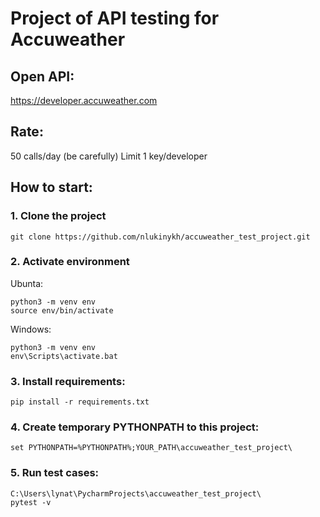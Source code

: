 # Project of API testing for Accuweather

## Open API:
https://developer.accuweather.com

## Rate: 
50 calls/day (be carefully)
Limit 1 key/developer

## How to start:
### 1. Clone the project
```
git clone https://github.com/nlukinykh/accuweather_test_project.git
```

### 2. Activate environment
Ubunta:
```
python3 -m venv env
source env/bin/activate
```
Windows:
```
python3 -m venv env
env\Scripts\activate.bat
```
### 3. Install requirements:
```
pip install -r requirements.txt
```
### 4. Create temporary PYTHONPATH to this project:
```
set PYTHONPATH=%PYTHONPATH%;YOUR_PATH\accuweather_test_project\
```
### 5. Run test cases:
```
C:\Users\lynat\PycharmProjects\accuweather_test_project\
pytest -v
```
